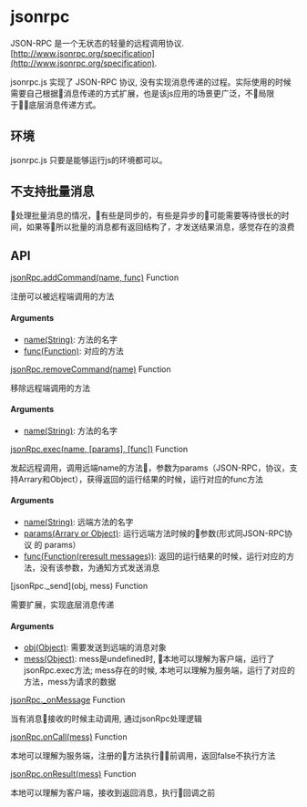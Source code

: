 # jsonrpc

JSON-RPC 是一个无状态的轻量的远程调用协议.  [http://www.jsonrpc.org/specification](http://www.jsonrpc.org/specification).

jsonrpc.js 实现了 JSON-RPC 协议, 没有实现消息传递的过程。实际使用的时候需要自己根据消息传递的方式扩展，也是该js应用的场景更广泛，不局限于底层消息传递方式。

## 环境

jsonrpc.js 只要是能够运行js的环境都可以。

## 不支持批量消息

处理批量消息的情况，有些是同步的，有些是异步的可能需要等待很长的时间，如果等所以批量的消息都有返回结构了，才发送结果消息，感觉存在的浪费

## API    

[jsonRpc.addCommand(name, func)]() Function

注册可以被远程端调用的方法

#### Arguments
- [name(String)](): 方法的名字
- [func(Function)](): 对应的方法


[jsonRpc.removeCommand(name)]() Function

移除远程端调用的方法

#### Arguments
- [name(String)](): 方法的名字


[jsonRpc.exec(name, [params], [func])]() Function

发起远程调用，调用远端name的方法，参数为params（JSON-RPC，协议，支持Arrary和Object），获得返回的运行结果的时候，运行对应的func方法

#### Arguments
- [name(String)](): 远端方法的名字
- [params(Arrary or Object)](): 运行远端方法时候的参数(形式同JSON-RPC协议 的 params）
- [func(Function(reresult messages))](): 返回的运行结果的时候，运行对应的方法，没有该参数，为通知方式发送消息

[jsonRpc._send](obj, mess) Function 

需要扩展，实现底层消息传递

#### Arguments
- [obj(Object)](): 需要发送到远端的消息对象
- [mess(Object)](): mess是undefined时, 本地可以理解为客户端，运行了jsonRpc.exec方法; mess存在的时候, 本地可以理解为服务端，运行了对应的方法，mess为请求的数据


[jsonRpc._onMessage](str) Function

当有消息接收的时候主动调用, 通过jsonRpc处理逻辑


[jsonRpc.onCall(mess)]() Function  

本地可以理解为服务端，注册的方法执行前调用，返回false不执行方法

[jsonRpc.onResult(mess)]() Function  

本地可以理解为客户端，接收到返回消息，执行回调之前